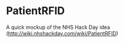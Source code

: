 PatientRFID
===========

A quick mockup of the NHS Hack Day idea (http://wiki.nhshackday.com/wiki/PatientRFID)
